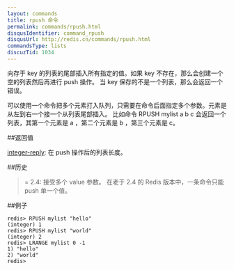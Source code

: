 ```yaml
---
layout: commands
title: rpush 命令
permalink: commands/rpush.html
disqusIdentifier: command_rpush
disqusUrl: http://redis.cn/commands/rpush.html
commandsType: lists
discuzTid: 1034
---
```


向存于 key 的列表的尾部插入所有指定的值。如果 key 不存在，那么会创建一个空的列表然后再进行 push 操作。 当 key 保存的不是一个列表，那么会返回一个错误。

可以使用一个命令把多个元素打入队列，只需要在命令后面指定多个参数。元素是从左到右一个接一个从列表尾部插入。 比如命令 RPUSH mylist a b c 会返回一个列表，其第一个元素是 a ，第二个元素是 b ，第三个元素是 c。

##返回值

[integer-reply](/topics/protocol.html#integer-reply): 在 push 操作后的列表长度。

##历史

>= 2.4: 接受多个 value 参数。 在老于 2.4 的 Redis 版本中，一条命令只能 push 单一个值。

##例子
	
	redis> RPUSH mylist "hello"
	(integer) 1
	redis> RPUSH mylist "world"
	(integer) 2
	redis> LRANGE mylist 0 -1
	1) "hello"
	2) "world"
	redis> 